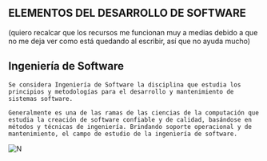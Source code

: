 ELEMENTOS DEL DESARROLLO DE SOFTWARE
---

(quiero recalcar que los recursos me funcionan muy a medias debido a que no me deja ver como está quedando al escribir, así que no ayuda mucho)






Ingeniería de Software
--
~~~
Se considera Ingeniería de Software la disciplina que estudia los principios y metodologías para el desarrollo y mantenimiento de sistemas software.

Generalmente es una de las ramas de las ciencias de la computación que estudia la creación de software confiable y de calidad, basándose en métodos y técnicas de ingeniería. Brindando soporte operacional y de mantenimiento, el campo de estudio de la ingeniería de software.
~~~

![N](https://www.queestudiar.org/wp-content/uploads/2017/10/software-750x350.jpg)
